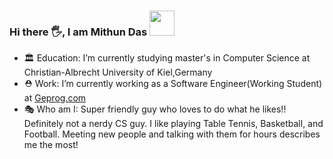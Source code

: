 ### Hi there 🖐, I am  **Mithun Das**  <img height="40" src="https://raw.githubusercontent.com/innng/innng/master/assets/kyubey.gif"/> 



- 🏛️ Education: I’m currently studying master's in Computer Science at Christian-Albrecht University of Kiel,Germany
- ⛑️ Work: I’m currently working as a Software Engineer(Working Student) at [Geprog.com](https://geprog.com/)
- 🎭 Who am I: Super friendly guy who loves to do what he likes!! Definitely not a nerdy CS guy.  I like playing Table Tennis, Basketball, and Football. Meeting new people and talking with them for hours describes me the most! 


